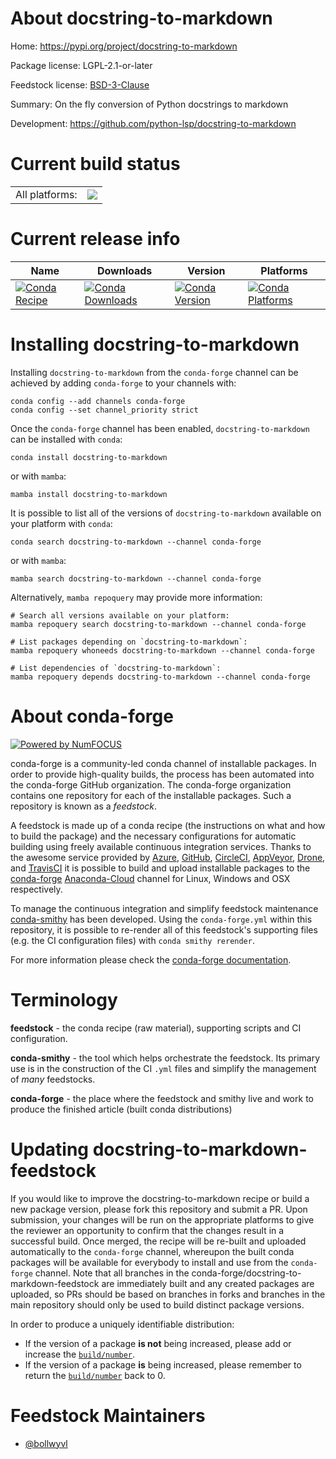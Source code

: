 About docstring-to-markdown
===========================

Home: https://pypi.org/project/docstring-to-markdown

Package license: LGPL-2.1-or-later

Feedstock license: [BSD-3-Clause](https://github.com/conda-forge/docstring-to-markdown-feedstock/blob/main/LICENSE.txt)

Summary: On the fly conversion of Python docstrings to markdown

Development: https://github.com/python-lsp/docstring-to-markdown

Current build status
====================


<table><tr><td>All platforms:</td>
    <td>
      <a href="https://dev.azure.com/conda-forge/feedstock-builds/_build/latest?definitionId=11886&branchName=main">
        <img src="https://dev.azure.com/conda-forge/feedstock-builds/_apis/build/status/docstring-to-markdown-feedstock?branchName=main">
      </a>
    </td>
  </tr>
</table>

Current release info
====================

| Name | Downloads | Version | Platforms |
| --- | --- | --- | --- |
| [![Conda Recipe](https://img.shields.io/badge/recipe-docstring--to--markdown-green.svg)](https://anaconda.org/conda-forge/docstring-to-markdown) | [![Conda Downloads](https://img.shields.io/conda/dn/conda-forge/docstring-to-markdown.svg)](https://anaconda.org/conda-forge/docstring-to-markdown) | [![Conda Version](https://img.shields.io/conda/vn/conda-forge/docstring-to-markdown.svg)](https://anaconda.org/conda-forge/docstring-to-markdown) | [![Conda Platforms](https://img.shields.io/conda/pn/conda-forge/docstring-to-markdown.svg)](https://anaconda.org/conda-forge/docstring-to-markdown) |

Installing docstring-to-markdown
================================

Installing `docstring-to-markdown` from the `conda-forge` channel can be achieved by adding `conda-forge` to your channels with:

```
conda config --add channels conda-forge
conda config --set channel_priority strict
```

Once the `conda-forge` channel has been enabled, `docstring-to-markdown` can be installed with `conda`:

```
conda install docstring-to-markdown
```

or with `mamba`:

```
mamba install docstring-to-markdown
```

It is possible to list all of the versions of `docstring-to-markdown` available on your platform with `conda`:

```
conda search docstring-to-markdown --channel conda-forge
```

or with `mamba`:

```
mamba search docstring-to-markdown --channel conda-forge
```

Alternatively, `mamba repoquery` may provide more information:

```
# Search all versions available on your platform:
mamba repoquery search docstring-to-markdown --channel conda-forge

# List packages depending on `docstring-to-markdown`:
mamba repoquery whoneeds docstring-to-markdown --channel conda-forge

# List dependencies of `docstring-to-markdown`:
mamba repoquery depends docstring-to-markdown --channel conda-forge
```


About conda-forge
=================

[![Powered by
NumFOCUS](https://img.shields.io/badge/powered%20by-NumFOCUS-orange.svg?style=flat&colorA=E1523D&colorB=007D8A)](https://numfocus.org)

conda-forge is a community-led conda channel of installable packages.
In order to provide high-quality builds, the process has been automated into the
conda-forge GitHub organization. The conda-forge organization contains one repository
for each of the installable packages. Such a repository is known as a *feedstock*.

A feedstock is made up of a conda recipe (the instructions on what and how to build
the package) and the necessary configurations for automatic building using freely
available continuous integration services. Thanks to the awesome service provided by
[Azure](https://azure.microsoft.com/en-us/services/devops/), [GitHub](https://github.com/),
[CircleCI](https://circleci.com/), [AppVeyor](https://www.appveyor.com/),
[Drone](https://cloud.drone.io/welcome), and [TravisCI](https://travis-ci.com/)
it is possible to build and upload installable packages to the
[conda-forge](https://anaconda.org/conda-forge) [Anaconda-Cloud](https://anaconda.org/)
channel for Linux, Windows and OSX respectively.

To manage the continuous integration and simplify feedstock maintenance
[conda-smithy](https://github.com/conda-forge/conda-smithy) has been developed.
Using the ``conda-forge.yml`` within this repository, it is possible to re-render all of
this feedstock's supporting files (e.g. the CI configuration files) with ``conda smithy rerender``.

For more information please check the [conda-forge documentation](https://conda-forge.org/docs/).

Terminology
===========

**feedstock** - the conda recipe (raw material), supporting scripts and CI configuration.

**conda-smithy** - the tool which helps orchestrate the feedstock.
                   Its primary use is in the construction of the CI ``.yml`` files
                   and simplify the management of *many* feedstocks.

**conda-forge** - the place where the feedstock and smithy live and work to
                  produce the finished article (built conda distributions)


Updating docstring-to-markdown-feedstock
========================================

If you would like to improve the docstring-to-markdown recipe or build a new
package version, please fork this repository and submit a PR. Upon submission,
your changes will be run on the appropriate platforms to give the reviewer an
opportunity to confirm that the changes result in a successful build. Once
merged, the recipe will be re-built and uploaded automatically to the
`conda-forge` channel, whereupon the built conda packages will be available for
everybody to install and use from the `conda-forge` channel.
Note that all branches in the conda-forge/docstring-to-markdown-feedstock are
immediately built and any created packages are uploaded, so PRs should be based
on branches in forks and branches in the main repository should only be used to
build distinct package versions.

In order to produce a uniquely identifiable distribution:
 * If the version of a package **is not** being increased, please add or increase
   the [``build/number``](https://docs.conda.io/projects/conda-build/en/latest/resources/define-metadata.html#build-number-and-string).
 * If the version of a package **is** being increased, please remember to return
   the [``build/number``](https://docs.conda.io/projects/conda-build/en/latest/resources/define-metadata.html#build-number-and-string)
   back to 0.

Feedstock Maintainers
=====================

* [@bollwyvl](https://github.com/bollwyvl/)

